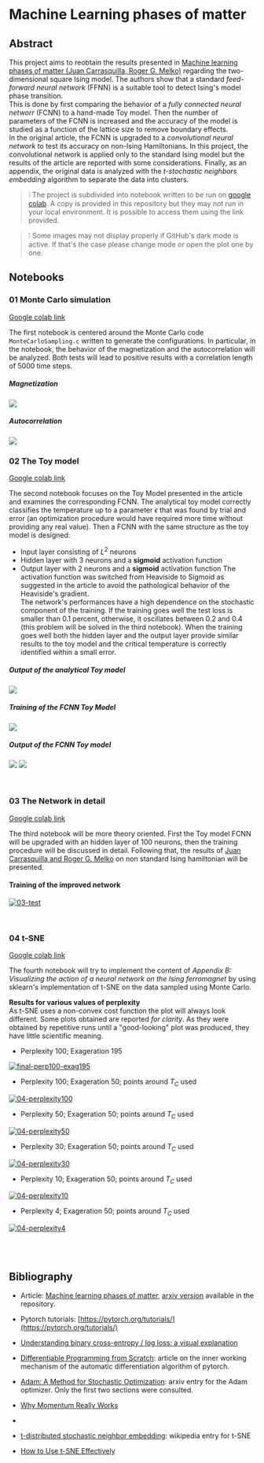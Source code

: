 # Machine Learning phases of matter
## Abstract
This project aims to reobtain the results presented in [Machine learning phases of matter (Juan Carrasquilla, Roger G. Melko)](https://arxiv.org/abs/1605.01735) regarding the two-dimensional square Ising model. The authors show that a standard _feed-forward neural network_ (FFNN) is a suitable tool to detect Ising's model phase transition.  
This is done by first comparing the behavior of a _fully connected neural networr_ (FCNN) to a hand-made Toy model. Then the number of parameters of the FCNN is increased and the accuracy of the model is studied as a function of the lattice size to remove boundary effects.  
In the original article, the FCNN is upgraded to a _convolutional neural network_ to test its accuracy on non-Ising Hamiltonians. In this project, the convolutional network is applied only to the standard Ising model but the results of the article are reported with some considerations.
Finally, as an appendix, the original data is analyzed with the _t-stochastic neighbors embedding_ algorithm to separate the data into clusters.

> :grey_exclamation: The project is subdivided into notebook written to be run on [google colab](https://colab.research.google.com/). A copy is provided in this repository but they may not run in your local environment. It is possible to access them using the link provided.

> :grey_exclamation: Some images may not display properly if GitHub's dark mode is active. If that's the case please change mode or open the plot one by one.

## Notebooks
### 01 Monte Carlo simulation
[Google colab link](https://colab.research.google.com/drive/1de9nkvQpTHr8AZuaSgxCjmR14VqJ5I4F?usp=sharing)

The first notebook is centered around the Monte Carlo code `MonteCarloSampling.c` written to generate the configurations.
In particular, in the notebook, the behavior of the magnetization and the autocorrelation will be analyzed. Both tests will lead to positive results with a correlation length of $5000$ time steps.

##### Magnetization
![](img/01_magnetization.png)

##### Autocorrelation
![](img/01_autocorrelation.png)

### 02 The Toy model
[Google colab link](https://colab.research.google.com/drive/1VhzjsGJBBggnKgkuA9-o77eyjR3w4s2m?usp=sharing)

The second notebook focuses on the Toy Model presented in the article and examines the corresponding FCNN. The analytical toy model correctly classifies the temperature up to a parameter $\epsilon$ that was found by trial and error (an optimization procedure would have required more time without providing any real value). Then a FCNN with the same structure as the toy model is designed:
- Input layer consisting of $L^2$ neurons
- Hidden layer with 3 neurons and a **sigmoid** activation function
- Output layer with 2 neurons and a **sigmoid** activation function
The activation function was switched from Heaviside to Sigmoid as suggested in the article to avoid the pathological behavior of the Heaviside's gradient.  
The network's performances have a high dependence on the stochastic component of the training. If the training goes well the test loss is smaller than 0.1 percent, otherwise, it oscillates between 0.2 and 0.4 (this problem will be solved in the third notebook). When the training goes well both the hidden layer and the output layer provide similar results to the toy model and the critical temperature is correctly identified within a small error.

##### Output of the analytical Toy model
![](img/02_Analytical_Toy_model.png)

##### Training of the FCNN Toy Model
![](img/02_FCNN_training_loss.png)

##### Output of the FCNN Toy model
![](img/02_FCNN_Toy_model_magnetization.png)
![](img/02_FCNN_Toy_model_temperature.png)

</br>

### 03 The Network in detail
[Google colab link](https://colab.research.google.com/drive/1alngDJg5uTnB-GwbBxkoK753OHZeg6Uw?usp=sharing)

The third notebook will be more theory oriented. First the Toy model FCNN will be upgraded with an hidden layer of 100 neurons, then the training procedure will be discussed in detail.
Following that, the results of [Juan Carrasquilla and Roger G. Melko](https://arxiv.org/abs/1605.01735) on non standard Ising hamiltonian will be presented.

#### Training of the improved network

<a href="https://ibb.co/TmwDDKW"><img src="https://i.ibb.co/xJ2KKmF/03-test.png" alt="03-test" border="0"></a>

</br>

### 04 t-SNE
[Google colab link](https://colab.research.google.com/drive/1hUy1Fy7iUTkWHX-S79e-WppUdJBHMw9E?usp=sharing)

The fourth notebook will try to implement the content of _Appendix B: Visualizing the action of a neural network on the Ising ferromagnet_ by using sklearn's implementation of t-SNE on the data sampled using Monte Carlo.

**Results for various values of perplexity**  
As t-SNE uses a non-convex cost function the plot will always look different. Some plots obtained are reported _for clarity_. As they were obtained by repetitive runs until a "good-looking" plot was produced, they have little scientific meaning.

- Perplexity 100; Exageration 195

<a href="https://ibb.co/9tgwpmV"><img src="https://i.ibb.co/ySPhNmY/final-perp100-exag195.png" alt="final-perp100-exag195" border="0"></a>

- Perplexity 100; Exageration 50; points around $T_C$ used

<a href="https://ibb.co/0BxK71p"><img src="https://i.ibb.co/1skMgBY/04-perplexity100.png" alt="04-perplexity100" border="0"></a>

- Perplexity 50; Exageration 50; points around $T_C$ used

<a href="https://ibb.co/KwTwyVm"><img src="https://i.ibb.co/X8c8JFV/04-perplexity50.png" alt="04-perplexity50" border="0"></a>

- Perplexity 30; Exageration 50; points around $T_C$ used

<a href="https://ibb.co/pKwh68F"><img src="https://i.ibb.co/092spSb/04-perplexity30.png" alt="04-perplexity30" border="0"></a>

- Perplexity 10; Exageration 50; points around $T_C$ used

<a href="https://ibb.co/k2LvVyY"><img src="https://i.ibb.co/DfBTPb3/04-perplexity10.png" alt="04-perplexity10" border="0"></a>

- Perplexity 4; Exageration 50; points around $T_C$ used

<a href="https://ibb.co/Hqd1HP0"><img src="https://i.ibb.co/L15bZgM/04-perplexity4.png" alt="04-perplexity4" border="0"></a>

</br>

</br>

## Bibliography
- Article: [Machine learning phases of matter](https://www.nature.com/articles/nphys4035), [arxiv version](https://arxiv.org/abs/1605.01735) available in the repository.
- Pytorch tutorials: [https://pytorch.org/tutorials/](https://pytorch.org/tutorials/)
- [Understanding binary cross-entropy / log loss: a visual explanation](https://towardsdatascience.com/understanding-binary-cross-entropy-log-loss-a-visual-explanation-a3ac6025181a)
- [Differentiable Programming from Scratch](https://thenumb.at/Autodiff/): article on the inner working mechanism of the automatic differentiation algorithm of pytorch.
- [Adam: A Method for Stochastic Optimization](https://arxiv.org/abs/1412.6980): arxiv entry for the Adam optimizer. Only the first two sections were consulted.
- [Why Momentum Really Works](https://distill.pub/2017/momentum/)

-


- [t-distributed stochastic neighbor embedding](https://it.wikipedia.org/wiki/T-distributed_stochastic_neighbor_embedding): wikipedia entry for t-SNE
- [How to Use t-SNE Effectively](https://distill.pub/2016/misread-tsne/)
